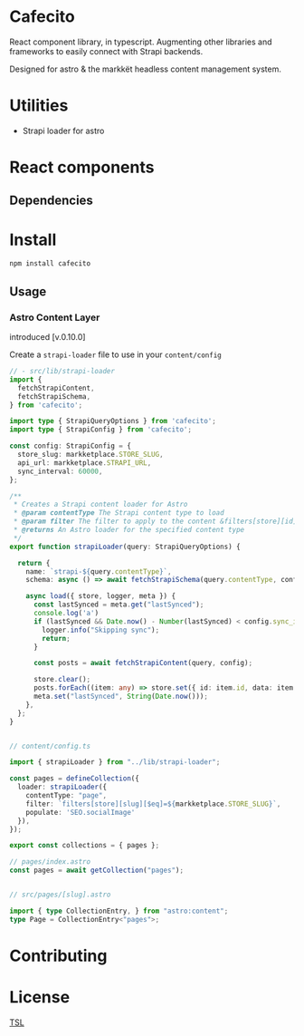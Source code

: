 # Cafecito

React component library, in typescript. Augmenting other libraries and frameworks
to easily connect with Strapi backends.

Designed for astro & the markkët headless content management system.

# Utilities

- Strapi loader for astro

# React components

## Dependencies



# Install

```
npm install cafecito
```

## Usage


### Astro Content Layer

introduced [v.0.10.0]

Create a `strapi-loader` file to use in your `content/config`


```typescript
// - src/lib/strapi-loader
import {
  fetchStrapiContent,
  fetchStrapiSchema,
} from 'cafecito';

import type { StrapiQueryOptions } from 'cafecito';
import type { StrapiConfig } from 'cafecito';

const config: StrapiConfig = {
  store_slug: markketplace.STORE_SLUG,
  api_url: markketplace.STRAPI_URL,
  sync_interval: 60000,
};

/**
 * Creates a Strapi content loader for Astro
 * @param contentType The Strapi content type to load
 * @param filter The filter to apply to the content &filters[store][id][$eq]=${STRAPI_STORE_ID}
 * @returns An Astro loader for the specified content type
 */
export function strapiLoader(query: StrapiQueryOptions) {

  return {
    name: `strapi-${query.contentType}`,
    schema: async () => await fetchStrapiSchema(query.contentType, config.api_url),

    async load({ store, logger, meta }) {
      const lastSynced = meta.get("lastSynced");
      console.log('a')
      if (lastSynced && Date.now() - Number(lastSynced) < config.sync_interval) {
        logger.info("Skipping sync");
        return;
      }

      const posts = await fetchStrapiContent(query, config);

      store.clear();
      posts.forEach((item: any) => store.set({ id: item.id, data: item }));
      meta.set("lastSynced", String(Date.now()));
    },
  };
}


// content/config.ts

import { strapiLoader } from "../lib/strapi-loader";

const pages = defineCollection({
  loader: strapiLoader({
    contentType: "page",
    filter: `filters[store][slug][$eq]=${markketplace.STORE_SLUG}`,
    populate: 'SEO.socialImage'
  }),
});

export const collections = { pages };

// pages/index.astro
const pages = await getCollection("pages");


// src/pages/[slug].astro

import { type CollectionEntry, } from "astro:content";
type Page = CollectionEntry<"pages">;

```


# Contributing


# License

[TSL](./LICENSE)
